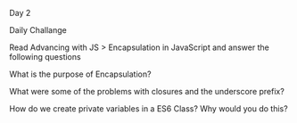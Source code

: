 Day 2

Daily Challange


Read Advancing with JS > Encapsulation in JavaScript and answer the following questions

What is the purpose of Encapsulation?
>

What were some of the problems with closures and the underscore prefix?
>

How do we create private variables in a ES6 Class? Why would you do this?
>


